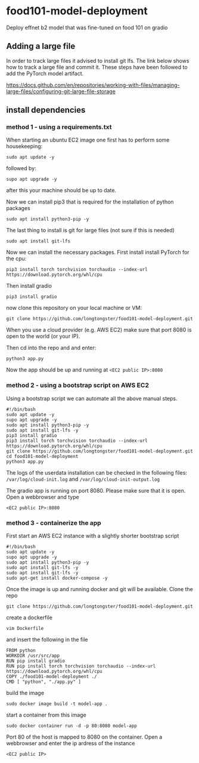 # food101-model-deployment
Deploy effnet b2 model that was fine-tuned on food 101 on gradio

## Adding a large file

In order to track large files it advised to install git lfs. The link below shows how to track a large file and commit it.
These steps have been followed to add the PyTorch model artifact. 

https://docs.github.com/en/repositories/working-with-files/managing-large-files/configuring-git-large-file-storage

## install dependencies

### method 1 - using a requirements.txt

When starting an ubuntu EC2 image one first has to perform some housekeeping:

`sudo apt update -y`

followed by:

`supo apt upgrade -y`

after this your machine should be up to date. 

Now we can install pip3 that is required for the installation of python packages

`sudo apt install python3-pip -y`

The last thing to install is git for large files (not sure if this is needed)

`sudo apt install git-lfs`

Now we can install the necessary packages. First install install PyTorch for the cpu:

`pip3 install torch torchvision torchaudio --index-url https://download.pytorch.org/whl/cpu`

Then install gradio

`pip3 install gradio`

now clone this repository on your local machine or VM:

`git clone https://github.com/longtongster/food101-model-deployment.git`

When you use a cloud provider (e.g. AWS EC2) make sure that port 8080 is open to the world (or your IP). 

Then cd into the repo and and enter:

`python3 app.py`

Now the app should be up and running at `<EC2 public IP>:8080`

### method 2 - using a bootstrap script on AWS EC2

Using a bootstrap script we can automate all the above manual steps.

```
#!/bin/bash
sudo apt update -y
supo apt upgrade -y
sudo apt install python3-pip -y
sudo apt install git-lfs -y
pip3 install gradio
pip3 install torch torchvision torchaudio --index-url https://download.pytorch.org/whl/cpu
git clone https://github.com/longtongster/food101-model-deployment.git
cd food101-model-deployment
python3 app.py
```

The logs of the userdata installation can be checked in the following files:
`/var/log/cloud-init.log`
and
`/var/log/cloud-init-output.log`

The gradio app is running on port 8080. Please make sure that it is open. Open a webbrowser and type

`<EC2 public IP>:8080`

### method 3 - containerize the app

First start an AWS EC2 instance with a slightly shorter bootstrap script

```
#!/bin/bash
sudo apt update -y
supo apt upgrade -y
sudo apt install python3-pip -y
sudo apt install git-lfs -y
sudo apt install git-lfs -y
sudo apt-get install docker-compose -y
```
Once the image is up and running docker and git will be available. Clone the repo

`git clone https://github.com/longtongster/food101-model-deployment.git`

create a dockerfile

`vim Dockerfile`

and insert the following in the file

```
FROM python
WORKDIR /usr/src/app
RUN pip install gradio
RUN pip install torch torchvision torchaudio --index-url https://download.pytorch.org/whl/cpu
COPY ./food101-model-deployment ./
CMD [ "python", "./app.py" ]
```

build the image 

`sudo docker image build -t model-app .`

start a container from this image

`sudo docker container run -d -p 80:8080 model-app`

Port 80 of the host is mapped to 8080 on the container. Open a webbrowser and enter the ip ardress of the instance

`<EC2 public IP>`



